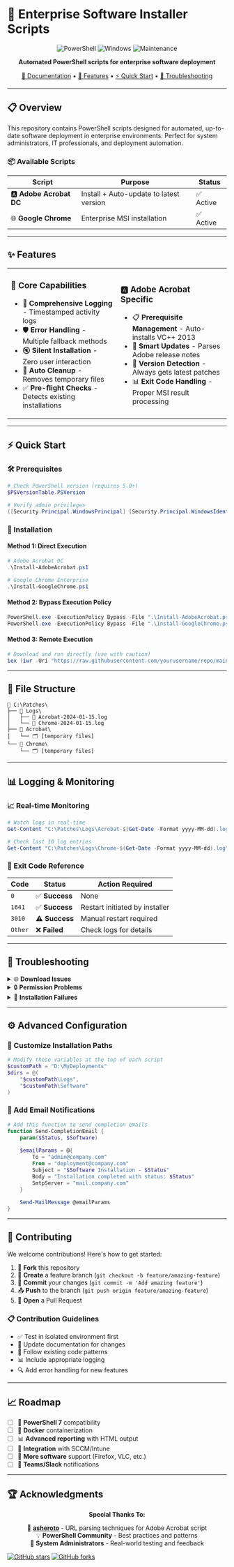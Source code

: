 # 🚀 Enterprise Software Installer Scripts

<div align="center">

![PowerShell](https://img.shields.io/badge/PowerShell-5391FE?style=for-the-badge&logo=powershell&logoColor=white)
![Windows](https://img.shields.io/badge/Windows-0078D6?style=for-the-badge&logo=windows&logoColor=white)
![Maintenance](https://img.shields.io/badge/Maintained%3F-yes-green.svg?style=for-the-badge)

**Automated PowerShell scripts for enterprise software deployment**

[📖 Documentation](#-documentation) • [🎯 Features](#-features) • [⚡ Quick Start](#-quick-start) • [🔧 Troubleshooting](#-troubleshooting)

</div>

---

## 📋 Overview

This repository contains PowerShell scripts designed for automated, up-to-date software deployment in enterprise environments. Perfect for system administrators, IT professionals, and deployment automation.

### 📦 Available Scripts

| Script | Purpose | Status |
|--------|---------|--------|
| 🅰️ **Adobe Acrobat DC** | Install + Auto-update to latest version | ✅ Active |
| 🌐 **Google Chrome** | Enterprise MSI installation | ✅ Active |

---

## ✨ Features

<table>
<tr>
<td width="50%">

### 🎯 **Core Capabilities**
- 📝 **Comprehensive Logging** - Timestamped activity logs
- 🛡️ **Error Handling** - Multiple fallback methods
- 🔇 **Silent Installation** - Zero user interaction
- 🧹 **Auto Cleanup** - Removes temporary files
- ✅ **Pre-flight Checks** - Detects existing installations

</td>
<td width="50%">

### 🅰️ **Adobe Acrobat Specific**
- 📋 **Prerequisite Management** - Auto-installs VC++ 2013
- 🔄 **Smart Updates** - Parses Adobe release notes
- 🎯 **Version Detection** - Always gets latest patches
- 📊 **Exit Code Handling** - Proper MSI result processing

</td>
</tr>
</table>

---

## ⚡ Quick Start

### 🛠️ Prerequisites

```powershell
# Check PowerShell version (requires 5.0+)
$PSVersionTable.PSVersion

# Verify admin privileges
([Security.Principal.WindowsPrincipal] [Security.Principal.WindowsIdentity]::GetCurrent()).IsInRole([Security.Principal.WindowsBuiltInRole] "Administrator")
```

### 🚀 Installation

#### Method 1: Direct Execution
```powershell
# Adobe Acrobat DC
.\Install-AdobeAcrobat.ps1

# Google Chrome Enterprise
.\Install-GoogleChrome.ps1
```

#### Method 2: Bypass Execution Policy
```powershell
PowerShell.exe -ExecutionPolicy Bypass -File ".\Install-AdobeAcrobat.ps1"
PowerShell.exe -ExecutionPolicy Bypass -File ".\Install-GoogleChrome.ps1"
```

#### Method 3: Remote Execution
```powershell
# Download and run directly (use with caution)
iex (iwr -Uri "https://raw.githubusercontent.com/yourusername/repo/main/Install-GoogleChrome.ps1").Content
```

---

## 📁 File Structure

```
📂 C:\Patches\
├── 📂 Logs\
│   ├── 📄 Acrobat-2024-01-15.log
│   └── 📄 Chrome-2024-01-15.log
├── 📂 Acrobat\
│   └── 🗂️ [temporary files]
└── 📂 Chrome\
    └── 🗂️ [temporary files]
```

---

## 📊 Logging & Monitoring

### 📈 Real-time Monitoring
```powershell
# Watch logs in real-time
Get-Content "C:\Patches\Logs\Acrobat-$(Get-Date -Format yyyy-MM-dd).log" -Wait

# Check last 10 log entries
Get-Content "C:\Patches\Logs\Chrome-$(Get-Date -Format yyyy-MM-dd).log" -Tail 10
```

### 🎯 Exit Code Reference

| Code | Status | Action Required |
|------|--------|----------------|
| `0` | ✅ **Success** | None |
| `1641` | ✅ **Success** | Restart initiated by installer |
| `3010` | ⚠️ **Success** | Manual restart required |
| `Other` | ❌ **Failed** | Check logs for details |

---

## 🔧 Troubleshooting

<details>
<summary>🌐 <strong>Download Issues</strong></summary>

```powershell
# Test internet connectivity
Test-NetConnection -ComputerName "www.google.com" -Port 80

# Check proxy settings
netsh winhttp show proxy

# Manual download test
Invoke-WebRequest -Uri "https://dl.google.com/chrome/install/GoogleChromeStandaloneEnterprise64.msi" -OutFile "test.msi"
```
</details>

<details>
<summary>🔒 <strong>Permission Problems</strong></summary>

```powershell
# Check execution policy
Get-ExecutionPolicy -List

# Set execution policy (run as admin)
Set-ExecutionPolicy -ExecutionPolicy RemoteSigned -Scope CurrentUser

# Verify admin rights
whoami /groups | findstr "S-1-16-12288"
```
</details>

<details>
<summary>🚫 <strong>Installation Failures</strong></summary>

```powershell
# Check disk space
Get-WmiObject -Class Win32_LogicalDisk | Select-Object DeviceID, @{Name="FreeSpace(GB)";Expression={[math]::Round($_.FreeSpace/1GB,2)}}

# Verify Windows Installer service
Get-Service -Name "msiserver"

# Check for pending reboots
Get-ChildItem "HKLM:\SOFTWARE\Microsoft\Windows\CurrentVersion\WindowsUpdate\Auto Update\RebootRequired" -ErrorAction SilentlyContinue
```
</details>

---

## ⚙️ Advanced Configuration

### 🎨 Customize Installation Paths

```powershell
# Modify these variables at the top of each script
$customPath = "D:\MyDeployments"
$dirs = @(
    "$customPath\Logs",
    "$customPath\Software"
)
```

### 📧 Add Email Notifications

```powershell
# Add this function to send completion emails
function Send-CompletionEmail {
    param($Status, $Software)
    
    $emailParams = @{
        To = "admin@company.com"
        From = "deployment@company.com"
        Subject = "$Software Installation - $Status"
        Body = "Installation completed with status: $Status"
        SmtpServer = "mail.company.com"
    }
    
    Send-MailMessage @emailParams
}
```

---

## 🤝 Contributing

We welcome contributions! Here's how to get started:

1. 🍴 **Fork** this repository
2. 🌿 **Create** a feature branch (`git checkout -b feature/amazing-feature`)
3. 💾 **Commit** your changes (`git commit -m 'Add amazing feature'`)
4. 📤 **Push** to the branch (`git push origin feature/amazing-feature`)
5. 🔄 **Open** a Pull Request

### 📋 Contribution Guidelines

- ✅ Test in isolated environment first
- 📝 Update documentation for changes
- 🎯 Follow existing code patterns
- 📊 Include appropriate logging
- 🔍 Add error handling for new features

---

## 📈 Roadmap

- [ ] 🔄 **PowerShell 7** compatibility
- [ ] 🐳 **Docker** containerization
- [ ] 📊 **Advanced reporting** with HTML output
- [ ] 🔗 **Integration** with SCCM/Intune
- [ ] 🎯 **More software** support (Firefox, VLC, etc.)
- [ ] 📱 **Teams/Slack** notifications

---

## 🏆 Acknowledgments

<div align="center">

**Special Thanks To:**

🙏 [**asheroto**](https://github.com/asheroto) - URL parsing techniques for Adobe Acrobat script  
💡 **PowerShell Community** - Best practices and patterns  
🔧 **System Administrators** - Real-world testing and feedback  

</div>


[![GitHub stars](https://img.shields.io/github/stars/yourusername/software-installer-scripts?style=social)](https://github.com/yourusername/software-installer-scripts/stargazers)
[![GitHub forks](https://img.shields.io/github/forks/yourusername/software-installer-scripts?style=social)](https://github.com/yourusername/software-installer-scripts/network)

</div>
